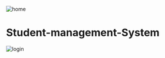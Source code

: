 ![home](https://user-images.githubusercontent.com/75174877/127673960-d2a9752f-c353-406f-abd3-d9f0db19ed87.jpg)
# Student-management-System
![login](https://user-images.githubusercontent.com/75174877/127668065-9dee7f99-2102-417c-8aa9-afc3a180ab80.jpg)
